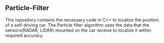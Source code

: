 ## Particle-Filter
This repository contains the necessary code in C++ to localize the position of a self-driving car. The Particle filter algorithm uses the data that the sensors(RADAR, LIDAR) mounted on the car receive to localize it within required accuracy.
